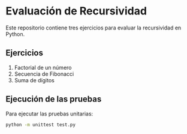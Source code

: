 # Evaluación de Recursividad

Este repositorio contiene tres ejercicios para evaluar la recursividad en Python.

## Ejercicios
1. Factorial de un número
2. Secuencia de Fibonacci
3. Suma de dígitos

## Ejecución de las pruebas

Para ejecutar las pruebas unitarias:

```bash
python -m unittest test.py

